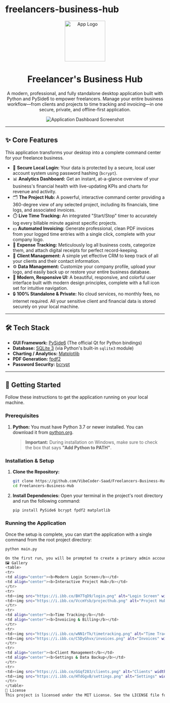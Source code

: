 #  freelancers-business-hub

<p align="center">
  <img src="https://i.ibb.co/jPDmpxZ/briefcase.png" alt="App Logo" width="128"/>
</p>

<h1 align="center">Freelancer's Business Hub</h1>

<p align="center">
  A modern, professional, and fully standalone desktop application built with Python and PySide6 to empower freelancers. Manage your entire business workflow—from clients and projects to time tracking and invoicing—in one secure, private, and offline-first application.
</p>

<p align="center">
  <img src="https://i.ibb.co/ymBgByJ/dashboard.png" alt="Application Dashboard Screenshot"/>
</p>

---

## ✨ Core Features

This application transforms your desktop into a complete command center for your freelance business.

*   🔐 **Secure Local Login:** Your data is protected by a secure, local user account system using password hashing (`bcrypt`).
*   📊 **Analytics Dashboard:** Get an instant, at-a-glance overview of your business's financial health with live-updating KPIs and charts for revenue and activity.
*   🗂️ **The Project Hub:** A powerful, interactive command center providing a 360-degree view of any selected project, including its financials, time logs, and associated invoices.
*   ⏱️ **Live Time Tracking:** An integrated "Start/Stop" timer to accurately log every billable minute against specific projects.
*   💵 **Automated Invoicing:** Generate professional, clean PDF invoices from your logged time entries with a single click, complete with your company logo.
*   🧾 **Expense Tracking:** Meticulously log all business costs, categorize them, and attach digital receipts for perfect record-keeping.
*   👥 **Client Management:** A simple yet effective CRM to keep track of all your clients and their contact information.
*   ⚙️ **Data Management:** Customize your company profile, upload your logo, and easily back up or restore your entire business database.
*   🎨 **Modern, Responsive UI:** A beautiful, responsive, and colorful user interface built with modern design principles, complete with a full icon set for intuitive navigation.
*   🔒 **100% Standalone & Private:** No cloud services, no monthly fees, no internet required. All your sensitive client and financial data is stored securely on your local machine.

---

## 🛠️ Tech Stack

*   **GUI Framework:** [PySide6](https://www.qt.io/qt-for-python) (The official Qt for Python bindings)
*   **Database:** [SQLite 3](https://www.sqlite.org/index.html) (via Python's built-in `sqlite3` module)
*   **Charting / Analytics:** [Matplotlib](https://matplotlib.org/)
*   **PDF Generation:** [fpdf2](https://github.com/PyFPDF/fpdf2)
*   **Password Security:** [bcrypt](https://pypi.org/project/bcrypt/)

---

## 🚀 Getting Started

Follow these instructions to get the application running on your local machine.

### Prerequisites

1.  **Python:** You must have Python 3.7 or newer installed. You can download it from [python.org](https://www.python.org/).
    > **Important:** During installation on Windows, make sure to check the box that says **"Add Python to PATH"**.

### Installation & Setup

1.  **Clone the Repository:**
    ```bash
    git clone https://github.com/VibeCoder-Saad/Freelancers-Business-Hub.git
    cd Freelancers-Business-Hub
    ```

2.  **Install Dependencies:**
    Open your terminal in the project's root directory and run the following command:
    ```bash
    pip install PySide6 bcrypt fpdf2 matplotlib
    ```

### Running the Application

Once the setup is complete, you can start the application with a single command from the root project directory:

```bash
python main.py

On the first run, you will be prompted to create a primary admin account. After that, the beautiful login screen will appear every time you launch the app.
🖼️ Gallery
<table>
<tr>
<td align="center"><b>Modern Login Screen</b></td>
<td align="center"><b>Interactive Project Hub</b></td>
</tr>
<tr>
<td><img src="https://i.ibb.co/BH7TqD9/login.png" alt="Login Screen" width="400"/></td>
<td><img src="https://i.ibb.co/VccmYsb/projecthub.png" alt="Project Hub" width="400"/></td>
</tr>
<tr>
<td align="center"><b>Time Tracking</b></td>
<td align="center"><b>Invoicing & Billing</b></td>
</tr>
<tr>
<td><img src="https://i.ibb.co/wNN1rTk/timetracking.png" alt="Time Tracking" width="400"/></td>
<td><img src="https://i.ibb.co/C5DyGhvx/invoices.png" alt="Invoices" width="400"/></td>
</tr>
<tr>
<td align="center"><b>Client Management</b></td>
<td align="center"><b>Settings & Data Backup</b></td>
</tr>
<tr>
<td><img src="https://i.ibb.co/GGqf283/clients.png" alt="Clients" width="400"/></td>
<td><img src="https://i.ibb.co/HTdGgvB/settings.png" alt="Settings" width="400"/></td>
</tr>
</table>
📄 License
This project is licensed under the MIT License. See the LICENSE file for details.
